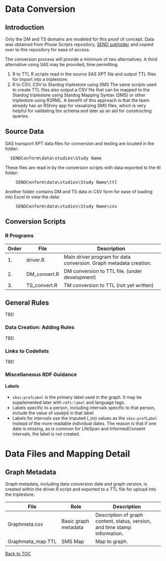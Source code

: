<link href="styles.css" rel="stylesheet"/>


# Data Conversion

## Introduction
Only the DM and TS domains are modeled for this proof of concept. Data was obtained from Phuse Scripts repository, [SEND subfolder](https://github.com/phuse-org/phuse-scripts/tree/master/data/send) and copied over to this repository for ease of access.

The conversion process will provide a minimum of two alternatives. A third alternative using SAS may be provided, time permitting.
1. R to TTL
   R scripts read in the source SAS XPT file and output TTL files for import into a triplestore.
1. R to CSV, CSV to Stardog triplestore using SMS
   The same scripts used to create TTL files also output a CSV file that can be mapped to the Stardog triplestore using Stardog Mapping Syntax (SMS) or other triplestore using R2RML. A benefit of this approach is that the team already has an RShiny app for visualizing SMS files, which is very helpful for validating the schema and later as an aid for constructing queries.




## Source Data

SAS transport XPT data files for conversion and testing are located in the folder:
<pre>
  SENDConform\data\studies\<font class="extraInfo">Study Name</font> 
</pre>

These files are read in by the conversion scripts with data exported to the ttl folder:
<pre>
    SENDConform\data\studies\<font class="extraInfo">Study Name</font>\ttl
</pre>

Another folder contains DM and TS data in CSV form for ease of loading into Excel to view the data:

<pre>
    SENDConform\data\studies\<font class="extraInfo">Study Name</font>\csv
</pre>



## Conversion Scripts


### R Programs
| Order  | File                 | Description                                  |
| ------ | -------------------- | ---------------------------------------------|
| 1.     | driver.R             | Main driver program for data conversion. Graph metadata creation. |
| 2.     | DM_convert.R         | DM conversion to TTL file. (under development) |
| 3.     | TS_convert.R         | TM conversion to TTL (not yet written)   |



## General Rules
TBD


### Data Creation: Adding Rules
TBD



### Links to Codelists
TBD

### Miscellaneous RDF Guidance
#### Labels

* `skos:prefLabel` is the primary label used in the graph. It may be supplemented later with `rdfs:label` and language tags. 
* Labels specific to a person, including intervals specific to that person, include the value of usubjid in that label.
* Labels for *intervals* use the imputed (_im) values as the `skos:prefLabel` instead of the more readable individual dates. The reason is that if one date is missing, as is common for LifeSpan and InformedConsent intervals, the label is not created. 


# Data Files and Mapping Detail

## Graph Metadata 
Graph metadata, including data conversion date and graph version, is created within the driver.R script and exported to a TTL file for upload into the triplestore.

| File      | Role                     | Description                                  |
| --------- | ------------------------ | ---------------------------------------------|
|Graphmeta.csv | Basic graph metadata | Description of graph content, status, version, and time stamp information.
|Graphmeta_map.TTL|SMS Map | Map to graph. |



[Back to TOC](TableOfContents.md)
